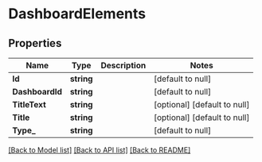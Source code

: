 # DashboardElements

## Properties
Name | Type | Description | Notes
------------ | ------------- | ------------- | -------------
**Id** | **string** |  | [default to null]
**DashboardId** | **string** |  | [default to null]
**TitleText** | **string** |  | [optional] [default to null]
**Title** | **string** |  | [optional] [default to null]
**Type_** | **string** |  | [default to null]

[[Back to Model list]](../README.md#documentation-for-models) [[Back to API list]](../README.md#documentation-for-api-endpoints) [[Back to README]](../README.md)

